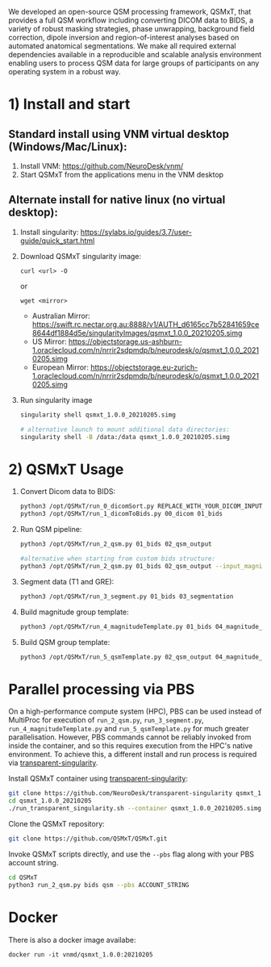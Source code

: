 We developed an open-source QSM processing framework, QSMxT, that provides a full QSM workflow including converting DICOM data to BIDS, a variety of robust masking strategies, phase unwrapping, background field correction, dipole inversion and region-of-interest analyses based on automated anatomical segmentations. We make all required external dependencies available in a reproducible and scalable analysis environment enabling users to process QSM data for large groups of participants on any operating system in a robust way. 

# 1) Install and start
## Standard install using VNM virtual desktop (Windows/Mac/Linux):
1. Install VNM: https://github.com/NeuroDesk/vnm/
2. Start QSMxT from the applications menu in the VNM desktop

## Alternate install for native linux (no virtual desktop):
1. Install singularity: https://sylabs.io/guides/3.7/user-guide/quick_start.html

2. Download QSMxT singularity image:

   ```
   curl <url> -O
   ```
   
   or
   
   ```
   wget <mirror>
	```
	
    - Australian Mirror: https://swift.rc.nectar.org.au:8888/v1/AUTH_d6165cc7b52841659ce8644df1884d5e/singularityImages/qsmxt_1.0.0_20210205.simg
	- US Mirror: https://objectstorage.us-ashburn-1.oraclecloud.com/n/nrrir2sdpmdp/b/neurodesk/o/qsmxt_1.0.0_20210205.simg
	- European Mirror: https://objectstorage.eu-zurich-1.oraclecloud.com/n/nrrir2sdpmdp/b/neurodesk/o/qsmxt_1.0.0_20210205.simg
	
3. Run singularity image

    ```bash
    singularity shell qsmxt_1.0.0_20210205.simg

    # alternative launch to mount additional data directories:
    singularity shell -B /data:/data qsmxt_1.0.0_20210205.simg
    ```

# 2) QSMxT Usage
1. Convert Dicom data to BIDS:
    ```bash
    python3 /opt/QSMxT/run_0_dicomSort.py REPLACE_WITH_YOUR_DICOM_INPUT_DATA_DIRECTORY 00_dicom
    python3 /opt/QSMxT/run_1_dicomToBids.py 00_dicom 01_bids
    ```
2. Run QSM pipeline:
    ```bash
    python3 /opt/QSMxT/run_2_qsm.py 01_bids 02_qsm_output

    #alternative when starting from custom bids structure:
    python3 /opt/QSMxT/run_2_qsm.py 01_bids 02_qsm_output --input_magnitude_pattern swi/*mag*.nii* --input_phase_pattern swi/*phase*.nii*
    ```
3. Segment data (T1 and GRE):
    ```bash
    python3 /opt/QSMxT/run_3_segment.py 01_bids 03_segmentation
    ```
4. Build magnitude group template:
    ```bash
    python3 /opt/QSMxT/run_4_magnitudeTemplate.py 01_bids 04_magnitude_template
    ```
5. Build QSM group template:
    ```bash
    python3 /opt/QSMxT/run_5_qsmTemplate.py 02_qsm_output 04_magnitude_template 05_qsm_template
    ```

# Parallel processing via PBS

On a high-performance compute system (HPC), PBS can be used instead of MultiProc for execution of `run_2_qsm.py`, `run_3_segment.py`, `run_4_magnitudeTemplate.py` and `run_5_qsmTemplate.py` for much greater parallelisation. However, PBS commands cannot be reliably invoked from inside the container, and so this requires execution from the HPC's native environment. To achieve this, a different install and run process is required via [transparent-singularity](https://github.com/CAIsr/transparent-singularity).

Install QSMxT container using [transparent-singularity](https://github.com/neurodesk/transparent-singularity):
```bash
git clone https://github.com/NeuroDesk/transparent-singularity qsmxt_1.0.0_20210205
cd qsmxt_1.0.0_20210205
./run_transparent_singularity.sh --container qsmxt_1.0.0_20210205.simg
```

Clone the QSMxT repository:
```bash
git clone https://github.com/QSMxT/QSMxT.git
```

Invoke QSMxT scripts directly, and use the `--pbs` flag along with your PBS account string. 
```bash
cd QSMxT
python3 run_2_qsm.py bids qsm --pbs ACCOUNT_STRING
```

# Docker

There is also a docker image availabe:
```
docker run -it vnmd/qsmxt_1.0.0:20210205
```